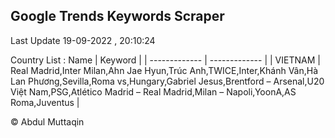 

## Google Trends Keywords Scraper 
 
Last Update 19-09-2022 , 20:10:24

Country List :
 Name  | Keyword |
| ------------- | ------------- |
| VIETNAM | Real Madrid,Inter Milan,Ahn Jae Hyun,Trúc Anh,TWICE,Inter,Khánh Vân,Hà Lan Phương,Sevilla,Roma vs,Hungary,Gabriel Jesus,Brentford – Arsenal,U20 Việt Nam,PSG,Atlético Madrid – Real Madrid,Milan – Napoli,YoonA,AS Roma,Juventus |



© Abdul Muttaqin 
